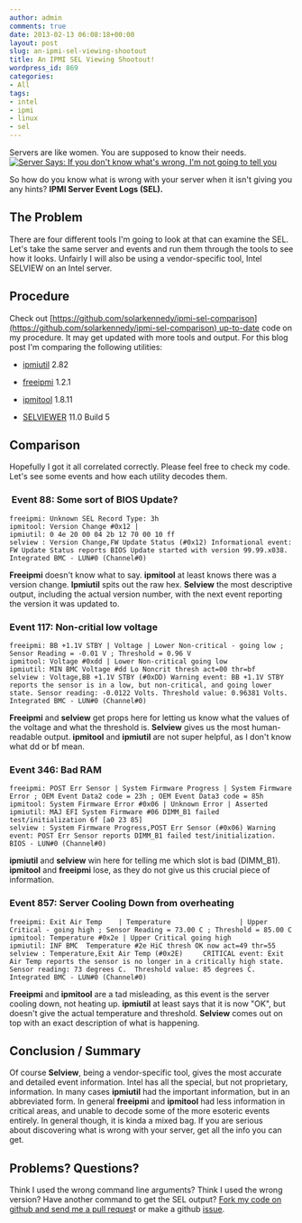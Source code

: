 ```yaml
---
author: admin
comments: true
date: 2013-02-13 06:08:18+00:00
layout: post
slug: an-ipmi-sel-viewing-shootout
title: An IPMI SEL Viewing Shootout!
wordpress_id: 869
categories:
- All
tags:
- intel
- ipmi
- linux
- sel
---
```


Servers are like women. You are supposed to know their needs.
[![Server Says: If you don't know what's wrong, I'm not going to tell you](/uploads/server_meme.png)](/uploads/server_meme.png)

So how do you know what is wrong with your server when it isn't giving you any hints? **IPMI Server Event Logs (SEL).**


## The Problem


There are four different tools I'm going to look at that can examine the SEL. Let's take the same server and events and run them through the tools to see how it looks. Unfairly I will also be using a vendor-specific tool, Intel SELVIEW on an Intel server.


## Procedure


Check out [https://github.com/solarkennedy/ipmi-sel-comparison](https://github.com/solarkennedy/ipmi-sel-comparison) up-to-date code on my procedure. It may get updated with more tools and output. For this blog post I'm comparing the following utilities:



	
  * [ipmiutil](http://ipmiutil.sourceforge.net/) 2.82

	
  * [freeipmi](http://www.gnu.org/software/freeipmi/) 1.2.1

	
  * [ipmitool](http://ipmitool.sourceforge.net/) 1.8.11

	
  * [SELVIEWER](http://www.intel.com/support/motherboards/server/sb/CS-031911.htm) 11.0 Build 5




## Comparison


Hopefully I got it all correlated correctly. Please feel free to check my code. Let's see some events and how each utility decodes them.


###  Event 88: Some sort of BIOS Update?



    
    freeipmi: Unknown SEL Record Type: 3h
    ipmitool: Version Change #0x12 | 
    ipmiutil: 0 4e 20 00 04 2b 12 70 00 10 ff 
    selview : Version Change,FW Update Status (#0x12) Informational event: FW Update Status reports BIOS Update started with version 99.99.x038. Integrated BMC - LUN#0 (Channel#0)


**Freeipmi** doesn't know what to say. **ipmitool** at least knows there was a version change. **Ipmiutil** spits out the raw hex. **Selview** the most descriptive output, including the actual version number, with the next event reporting the version it was updated to.


### Event 117: Non-critial low voltage



    
    freeipmi: BB +1.1V STBY | Voltage | Lower Non-critical - going low ; Sensor Reading = -0.01 V ; Threshold = 0.96 V
    ipmitool: Voltage #0xdd | Lower Non-critical going low 
    ipmiutil: MIN BMC Voltage #dd Lo Noncrit thresh act=00 thr=bf
    selview : Voltage,BB +1.1V STBY (#0xDD) Warning event: BB +1.1V STBY reports the sensor is in a low, but non-critical, and going lower state. Sensor reading: -0.0122 Volts. Threshold value: 0.96381 Volts. Integrated BMC - LUN#0 (Channel#0)


**Freeipmi** and **selview** get props here for letting us know what the values of the voltage and what the threshold is. **Selview** gives us the most human-readable output. **ipmitool** and **ipmiutil** are not super helpful, as I don't know what dd or bf mean.


### Event 346: Bad RAM



    
    freeipmi: POST Err Sensor | System Firmware Progress | System Firmware Error ; OEM Event Data2 code = 23h ; OEM Event Data3 code = 85h
    ipmitool: System Firmware Error #0x06 | Unknown Error | Asserted
    ipmiutil: MAJ EFI System Firmware #06 DIMM_B1 failed test/initialization 6f [a0 23 85]
    selview : System Firmware Progress,POST Err Sensor (#0x06) Warning event: POST Err Sensor reports DIMM_B1 failed test/initialization. BIOS - LUN#0 (Channel#0)


**ipmiutil** and **selview** win here for telling me which slot is bad (DIMM_B1). **ipmitool** and **freeipmi** lose, as they do not give us this crucial piece of information.


### Event 857: Server Cooling Down from overheating



    
    freeipmi: Exit Air Temp    | Temperature                 | Upper Critical - going high ; Sensor Reading = 73.00 C ; Threshold = 85.00 C
    ipmitool: Temperature #0x2e | Upper Critical going high
    ipmiutil: INF BMC  Temperature #2e HiC thresh OK now act=49 thr=55
    selview : Temperature,Exit Air Temp (#0x2E)     CRITICAL event: Exit Air Temp reports the sensor is no longer in a critically high state.  Sensor reading: 73 degrees C.  Threshold value: 85 degrees C.        Integrated BMC - LUN#0 (Channel#0)


**Freeipmi** and **ipmitool** are a tad misleading, as this event is the server cooling down, not heating up. **ipmiutil** at least says that it is now "OK", but doesn't give the actual temperature and threshold. **Selview** comes out on top with an exact description of what is happening.


## Conclusion / Summary


Of course **Selview**, being a vendor-specific tool, gives the most accurate and detailed event information. Intel has all the special, but not proprietary, information. In many cases **ipmiutil** had the important information, but in an abbreviated form. In general **freeipmi** and **ipmitool** had less information in critical areas, and unable to decode some of the more esoteric events entirely. In general though, it is kinda a mixed bag. If you are serious about discovering what is wrong with your server, get all the info you can get.


## Problems? Questions?


Think I used the wrong command line arguments? Think I used the wrong version? Have another command to get the SEL output? [Fork my code on github and send me a pull reques](https://github.com/solarkennedy/ipmi-sel-comparison)t or make a github [issue](https://github.com/solarkennedy/ipmi-sel-comparison/issues).
